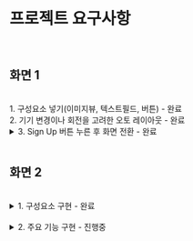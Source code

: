 # 프로젝트 요구사항
<br>

<div>
<h2>화면 1</h2>
<br>
1. 구성요소 넣기(이미지뷰, 텍스트필드, 버튼) - 완료
</br>
2. 기기 변경이나 회전을 고려한 오토 레이아웃 - 완료
</br>
<details><summary>3. Sign Up 버튼 누른 후 화면 전환 - 완료 </summary>
</br>
  첫 시도에는 네비게이션 컨트롤러 구현하였으나 이후 모달로 구현하였다.
  </br>
  회원가입 폼 같이 단순한 폼이나 팝업은 네비게이션 컨트롤러와 목적이 맞지않음. (네비게이션 컨트롤러는 정보의 깊이를 표현할 때 사용)
</details>
<br>
<h2> 화면 2</h2>
<br>
<details><summary>1. 구성요소 구현 - 완료 </summary>
<br>
텍스트 필드들의 레이아웃이 유사한 것을 보고 스택뷰로 시도, distribution을 설정해주지 않아 한참 헤맴.
</br>
이미지뷰를 일정한 비율로 유지해주는 contentmode 프로퍼티에 대해 익힘.
</details>
</br>
<details><summary>2. 주요 기능 구현 - 진행중 </summary>
<br>
- 검증로직 구현
</br>
 옵셔널 체이닝을 응용해서 텍스트필드의 입력여부를 체크했다. 텍스트뷰는 addtarget 메서드가 없어 동시에 진행하는 방식을 아직 구현중에 있음.
</br>
- UIPickerView
<br>
사진을 변경하는 기능은 아직 미구현 상태
</details>
    
